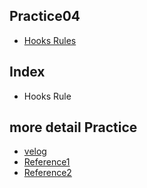 ## Practice04

- [Hooks Rules](https://ko.reactjs.org/docs/hooks-rules.html)

## Index

- Hooks Rule

## more detail Practice

- [velog](https://velog.io/@hancihu/React-%EA%B3%B5%EC%8B%9D-%EB%AC%B8%EC%84%9C-%EC%9D%BD%EA%B8%B0-3-Hooks-Rule)
- [Reference1](https://itnext.io/the-first-rule-of-react-hooks-in-plain-english-1e0d5ae32009)
- [Reference2](https://blog.logrocket.com/post-hooks-guide-react-call-order/)
